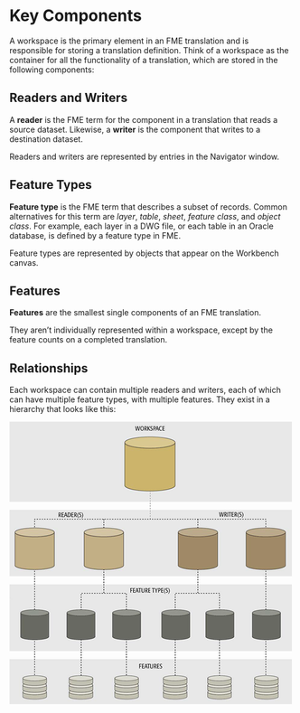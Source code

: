 # Key Components #

A workspace is the primary element in an FME translation and is responsible for storing a translation definition. Think of a workspace as the container for all the functionality of a translation, which are stored in the following components:


## Readers and Writers ##
A **reader** is the FME term for the component in a translation that reads a source dataset. Likewise, a **writer** is the component that writes to a destination dataset. 

Readers and writers are represented by entries in the Navigator window.


## Feature Types ##
**Feature type** is the FME term that describes a subset of records. Common alternatives for this term are *layer*, *table*, *sheet*, *feature class*, and *object class*. For example, each layer in a DWG file, or each table in an Oracle database, is defined by a feature type in FME. 

Feature types are represented by objects that appear on the Workbench canvas.


## Features ##
**Features** are the smallest single components of an FME translation.

They aren’t individually represented within a workspace, except by the feature counts on a completed translation.

## Relationships ##

Each workspace can contain multiple readers and writers, each of which can have multiple feature types, with multiple features. They exist in a hierarchy that looks like this:

![](./Images/Img3.001.TranslationComponentsSmall.png)
